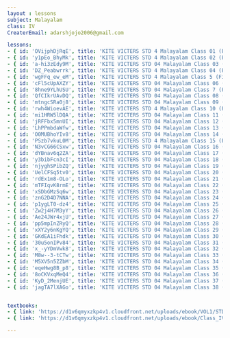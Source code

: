 ```yaml
--- 
layout : lessons 
subject: Malayalam
class: IV
CreaterEmail: adarshjojo2006@gmail.com

lessons: 
- { id: 'OVijphDjRqE', title: 'KITE VICTERS STD 4 Malayalam Class 01 (First Bell-ഫസ്റ്റ് ബെല്‍)' }
- { id: 'y1pEo_BhyMk', title: 'KITE VICTERS STD 4 Malayalam Class 02 (First Bell-ഫസ്റ്റ് ബെല്‍)' }
- { id: 'a-hi3zEdy9M', title: 'KITE VICTERS STD 04 Malayalam Class 03 (First Bell-ഫസ്റ്റ് ബെല്‍)' }
- { id: 'DZ_Peabwrrk', title: 'KITE VICTERS STD 4 Malayalam Class 04 (First Bell-ഫസ്റ്റ് ബെല്‍)' }
- { id: 'wgFFq_ew_eM', title: 'KITE VICTERS STD 4 Malayalam Class 5 (First Bell-ഫസ്റ്റ് ബെല്‍)' }
- { id: 'cFl5cUpAXZY', title: 'KITE VICTERS STD 04 Malayalam Class 06 (First Bell-ഫസ്റ്റ് ബെല്‍)' }
- { id: '8hne9YLhUSU', title: 'KITE VICTERS STD 04 Malayalam Class 7 (First Bell-ഫസ്റ്റ് ബെല്‍)' }
- { id: 'QfCIkrUAvDQ', title: 'KITE VICTERS STD 04 Malayalam Class 08 (First Bell-ഫസ്റ്റ് ബെല്‍)' }
- { id: 'mtngcSRa0j8', title: 'KITE VICTERS STD 04 Malayalam Class 09 (First Bell-ഫസ്റ്റ് ബെല്‍)' }
- { id: 'rwh4WioevAE', title: 'KITE VICTERS STD 4 Malayalam Class 10 (First Bell-ഫസ്റ്റ് ബെല്‍)' }
- { id: 'mi1HRW5lDQA', title: 'KITE VICTERS STD 04 Malayalam Class 11 (First Bell-ഫസ്റ്റ് ബെല്‍)' }
- { id: 'jRFFbx5mnUI', title: 'KITE VICTERS STD 04 Malayalam Class 12 (First Bell-ഫസ്റ്റ് ബെല്‍)' }
- { id: 'LhPPmbdaWfw', title: 'KITE VICTERS STD 04 Malayalam Class 13 (First Bell-ഫസ്റ്റ് ബെല്‍)' }
- { id: 'O0MUBhoYIv8', title: 'KITE VICTERS STD 04 Malayalam Class 14 (First Bell-ഫസ്റ്റ് ബെല്‍)' }
- { id: 'PSzb7vkuL0M', title: 'KITE VICTERS STD 4 Malayalam Class 15 (First Bell-ഫസ്റ്റ് ബെല്‍)' }
- { id: 'N3vCG66CSxw', title: 'KITE VICTERS STD 04 Malayalam Class 16 (First Bell-ഫസ്റ്റ് ബെല്‍)' }
- { id: 'dYBnav6q2ZA', title: 'KITE VICTERS STD 04 Malayalam Class 17 (First Bell-ഫസ്റ്റ് ബെല്‍)' }
- { id: 'y3bibFcn3cI', title: 'KITE VICTERS STD 04 Malayalam Class 18 (First Bell-ഫസ്റ്റ് ബെല്‍)' }
- { id: 'njyghSPibZQ', title: 'KITE VICTERS STD 04 Malayalam Class 19 (First Bell-ഫസ്റ്റ് ബെല്‍)' }
- { id: 'UelCFSq5tv0', title: 'KITE VICTERS STD 04 Malayalam Class 20 (First Bell-ഫസ്റ്റ് ബെല്‍)' }
- { id: 'rdEx1m8-OLo', title: 'KITE VICTERS STD 04 Malayalam Class 21 (First Bell-ഫസ്റ്റ് ബെല്‍)' }
- { id: 'mTFIqvK8rmE', title: 'KITE VICTERS STD 04 Malayalam Class 22 (First Bell-ഫസ്റ്റ് ബെല്‍)' }
- { id: 'xSDbGMzSq6w', title: 'KITE VICTERS STD 04 Malayalam Class 23 (First Bell-ഫസ്റ്റ് ബെല്‍)' }
- { id: 'znG2D4D7NNA', title: 'KITE VICTERS STD 04 Malayalam Class 24 (First Bell-ഫസ്റ്റ് ബെല്‍)' }
- { id: 'p1ygLT0-dz4', title: 'KITE VICTERS STD 04 Malayalam Class 25 (First Bell-ഫസ്റ്റ് ബെല്‍)' }
- { id: 'Zw2j4H7M3yY', title: 'KITE VICTERS STD 04 Malayalam Class 26 (First Bell-ഫസ്റ്റ് ബെല്‍)' }
- { id: 'Ae24JWr4xjU', title: 'KITE VICTERS STD 04 Malayalam Class 27 (First Bell-ഫസ്റ്റ് ബെല്‍)' }
- { id: 'pp5mpInZRyQ', title: 'KITE VICTERS STD 04 Malayalam Class 28 (First Bell-ഫസ്റ്റ് ബെല്‍)' }
- { id: 'xXY2y6nKgYQ', title: 'KITE VICTERS STD 04 Malayalam Class 29 (First Bell-ഫസ്റ്റ് ബെല്‍)' }
- { id: 'GKdEA1iFhdk', title: 'KITE VICTERS STD 04 Malayalam Class 30 (First Bell-ഫസ്റ്റ് ബെല്‍)' }
- { id: '30u5onIPv84', title: 'KITE VICTERS STD 04 Malayalam Class 31 (First Bell-ഫസ്റ്റ് ബെല്‍)' }
- { id: 'x_-yYDmVwk8', title: 'KITE VICTERS STD 04 Malayalam Class 32 (First Bell-ഫസ്റ്റ് ബെല്‍)' }
- { id: 'M8w--3-tCTw', title: 'KITE VICTERS STD 04 Malayalam Class 33 (First Bell-ഫസ്റ്റ് ബെല്‍)' }
- { id: 'M5XV5n5ZZbM', title: 'KITE VICTERS STD 04 Malayalam Class 34 (First Bell-ഫസ്റ്റ് ബെല്‍)' }
- { id: 'eqeHwg8B_p8', title: 'KITE VICTERS STD 04 Malayalam Class 35 (First Bell-ഫസ്റ്റ് ബെല്‍)' }
- { id: '8oCKVxqMeQ4', title: 'KITE VICTERS STD 04 Malayalam Class 36 (First Bell-ഫസ്റ്റ് ബെല്‍)' }
- { id: 'KyD_2MenjUE', title: 'KITE VICTERS STD 04 Malayalam Class 37 (First Bell-ഫസ്റ്റ് ബെല്‍)' }
- { id: 'jagTA7lXAGo', title: 'KITE VICTERS STD 04 Malayalam Class 38 (First Bell-ഫസ്റ്റ് ബെല്‍)' }


textbooks:
- { link: 'https://d1v6qmyxzkp4v1.cloudfront.net/uploads/ebook/VOL1/STD4/KeralaPadavali/KeralaPadavali.pdf', title: 'Malayalam Part -1' , medium: ' ' }
- { link: 'https://d1v6qmyxzkp4v1.cloudfront.net/uploads/ebook/Class_IV/Malayalam%20Reader_Vol_II/1-56.pdf', title: 'Malayalam Part -2' , medium: ' ' }

--- 
```


